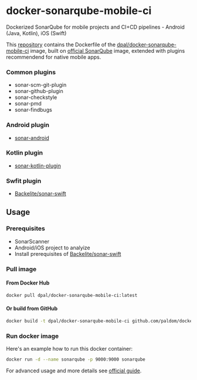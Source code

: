 # docker-sonarqube-mobile-ci
Dockerized SonarQube for mobile projects and CI+CD pipelines - Android (Java, Kotlin), iOS (Swift)

This [repository](https://github.com/Paldom/docker-sonarqube-mobile-ci) contains the Dockerfile of the [dpal/docker-sonarqube-mobile-ci](https://hub.docker.com/r/dpal/docker-sonarqube-mobile-ci/) image, built on [official SonarQube](https://github.com/SonarSource/docker-sonarqube) image, extended with plugins recommendend for native mobile apps.

### Common plugins

- sonar-scm-git-plugin
- sonar-github-plugin
- sonar-checkstyle
- sonar-pmd
- sonar-findbugs

### Android plugin

- [sonar-android](https://github.com/ofields/sonar-android)

### Kotlin plugin

- [sonar-kotlin-plugin](https://docs.sonarqube.org/display/PLUG/SonarKotlin)

### Swfit plugin

- [Backelite/sonar-swift](https://github.com/Backelite/sonar-swift)

## Usage

### Prerequisites

* SonarScanner
* Android/iOS project to analyize
* Install prerequisites of [Backelite/sonar-swift](https://github.com/Backelite/sonar-swift#prerequisites)

### Pull image

#### From Docker Hub

```sh
docker pull dpal/docker-sonarqube-mobile-ci:latest
```

#### Or build from GitHub

```sh
docker build -t dpal/docker-sonarqube-mobile-ci github.com/paldom/docker-sonarqube-mobile-ci
```

### Run docker image

Here's an example how to run this docker container:

```sh
docker run -d --name sonarqube -p 9000:9000 sonarqube
```

For advanced usage and more details see [official guide](https://hub.docker.com/_/sonarqube).